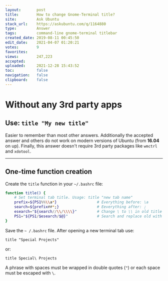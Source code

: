 ```yaml
---
layout:       post
title:        How to change Gnome-Terminal title?
site:         Ask Ubuntu
stack_url:    https://askubuntu.com/q/1164880
type:         Answer
tags:         command-line gnome-terminal titlebar
created_date: 2019-08-11 00:45:50
edit_date:    2021-04-07 01:20:21
votes:        9
favorites:    
views:        247,223
accepted:     
uploaded:     2021-12-28 15:43:52
toc:          false
navigation:   false
clipboard:    false
---
```


<!-- Language-all: lang-bash -->
# Without any 3rd party apps

## Use: `title "My new title"`

Easier to remember than most other answers. Additionally the accepted answer and others do not work on modern versions of Ubuntu (from **16.04** on up). Finally, this answer doesn't require 3rd party packages like `wmctrl` and `xdotool`.

----------

## One-time function creation

Create the `title` function in your `~/.bashrc` file:

``` bash
function title() {
    # Set terminal tab title. Usage: title "new tab name"
    prefix=${PS1%%\\a*}                  # Everything before: \a
    search=${prefix##*;}                 # Eeverything after: ;
    esearch="${search//\\/\\\\}"         # Change \ to \\ in old title
    PS1="${PS1/$esearch/$@}"             # Search and replace old with new
}
```

Save the `~ /.bashrc` file. After opening a new terminal tab use:

``` 
title "Special Projects"

```

or:

``` 
title Special\ Projects

```

A phrase with spaces must be wrapped in double quotes (`"`) or each space must be escaped with `\`.
